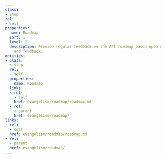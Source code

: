 ```yaml
---
class:
- stop
rel:
- self
properties:
  name: Roadmap
  sort: 1
  level: 2
  description: Provide regular feedback on the API roadmap based upon developer outreach
    and feedback.
entities:
- class:
  - stop
  rel:
  - self
  properties:
    name: Roadmap
  links:
  - rel:
    - self
    href: evangelism/roadmap/roadmap.md
  - rel:
    - parent
    href: evangelism/roadmap/
links:
- rel:
  - self
  href: evangelism/roadmap/roadmap.md
- rel:
  - parent
  href: evangelism/roadmap/
...
```

